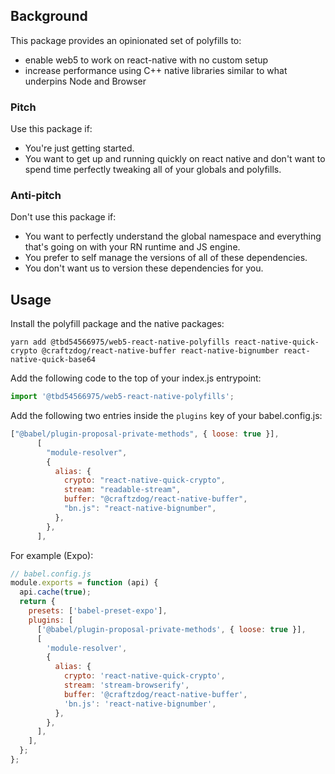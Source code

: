 ## Background

This package provides an opinionated set of polyfills to:

- enable web5 to work on react-native with no custom setup
- increase performance using C++ native libraries similar to what underpins Node and Browser

### Pitch

Use this package if:

- You're just getting started.
- You want to get up and running quickly on react native and don't want to spend time perfectly tweaking all of your globals and polyfills.

### Anti-pitch

Don't use this package if:

- You want to perfectly understand the global namespace and everything that's going on with your RN runtime and JS engine.
- You prefer to self manage the versions of all of these dependencies.
- You don't want us to version these dependencies for you.

## Usage

Install the polyfill package and the native packages:

```
yarn add @tbd54566975/web5-react-native-polyfills react-native-quick-crypto @craftzdog/react-native-buffer react-native-bignumber react-native-quick-base64
```

Add the following code to the top of your index.js entrypoint:

```js
import '@tbd54566975/web5-react-native-polyfills';
```

Add the following two entries inside the `plugins` key of your babel.config.js:

```js
["@babel/plugin-proposal-private-methods", { loose: true }],
      [
        "module-resolver",
        {
          alias: {
            crypto: "react-native-quick-crypto",
            stream: "readable-stream",
            buffer: "@craftzdog/react-native-buffer",
            "bn.js": "react-native-bignumber",
          },
        },
      ],
```

For example (Expo):

```js
// babel.config.js
module.exports = function (api) {
  api.cache(true);
  return {
    presets: ['babel-preset-expo'],
    plugins: [
      ['@babel/plugin-proposal-private-methods', { loose: true }],
      [
        'module-resolver',
        {
          alias: {
            crypto: 'react-native-quick-crypto',
            stream: 'stream-browserify',
            buffer: '@craftzdog/react-native-buffer',
            'bn.js': 'react-native-bignumber',
          },
        },
      ],
    ],
  };
};
```
